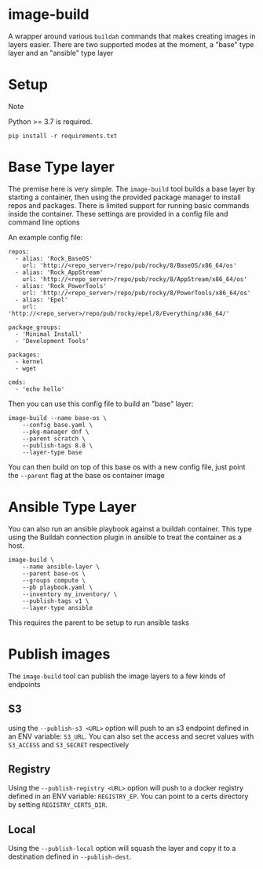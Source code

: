 # image-build

A wrapper around various `buildah` commands that makes creating images in layers easier.
There are two supported modes at the moment, a "base" type layer and an "ansible" type layer

# Setup

> [!NOTE]
> Python >= 3.7 is required.

```
pip install -r requirements.txt
```

# Base Type layer
The premise here is very simple. The `image-build` tool builds a base layer by starting a container, then using the provided package manager to install repos and packages. There is limited support for running basic commands inside the container. These settings are provided in a config file and command line options

An example config file:
```
repos:
  - alias: 'Rock_BaseOS'
    url: 'http://<repo_server>/repo/pub/rocky/8/BaseOS/x86_64/os'
  - alias: 'Rock_AppStream'
    url: 'http://<repo_server>/repo/pub/rocky/8/AppStream/x86_64/os'
  - alias: 'Rock_PowerTools'
    url: 'http://<repo_server>/repo/pub/rocky/8/PowerTools/x86_64/os'
  - alias: 'Epel'
    url: 'http://<repo_server>/repo/pub/rocky/epel/8/Everything/x86_64/'

package_groups:
  - 'Minimal Install'
  - 'Development Tools'

packages:
  - kernel
  - wget

cmds:
  - 'echo hello'
```

Then you can use this config file to build an "base" layer:
```
image-build --name base-os \
    --config base.yaml \
    --pkg-manager dnf \
    --parent scratch \
    --publish-tags 8.8 \
    --layer-type base
```

You can then build on top of this base os with a new config file, just point the `--parent` flag at the base os container image


# Ansible Type Layer
You can also run an ansible playbook against a buildah container. This type using the Buildah connection plugin in ansible to treat the container as a host.
```
image-build \
    --name ansible-layer \
    --parent base-os \
    --groups compute \
    --pb playbook.yaml \
    --inventory my_inventory/ \
    --publish-tags v1 \
    --layer-type ansible
```

This requires the parent to be setup to run ansible tasks


# Publish images
The `image-build` tool can publish the image layers to a few kinds of endpoints

## S3
using the `--publish-s3 <URL>` option will push to an s3 endpoint defined in an ENV variable: `S3_URL`.
You can also set the access and secret values with `S3_ACCESS` and `S3_SECRET` respectively

## Registry
Using the `--publish-registry <URL>` option will push to a docker registry defined in an ENV variable: `REGISTRY_EP`. You can point to a certs directory by setting `REGISTRY_CERTS_DIR`.

## Local
Using the `--publish-local` option will squash the layer and copy it to a destination defined in `--publish-dest`.
